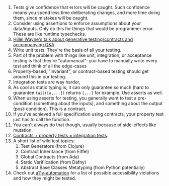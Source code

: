 1. Tests give confidence that errors will be caught. Such confidence means you spend less time deliberating changes, and more time doing them, since mistakes will be caught.
1. Consider using assertions to enforce assumptions about your data/inputs. Only do this for things that would be programmer error. These are like runtime typechecks.
1. [Hillel Wayne's talk about generative testing/contracts and accompanying Q&A](hillelwayne.com/talks/beyond-unit-tests)
1. Write unit tests. They're the basis of all your testing.
1. Part of the problem with things like unit, integration, or acceptance testing is that they're "automanual": you have to manually write every test and think of all the edge-cases
1. Property-based, "Invariant", or contract-based testing should get around this in our testing.
1. Integration tests are way harder,
1. As cool as static typing is, it can only guarantee so much (hard to guarantee `tail([a,...])` returns `[...]` for example. Use asserts as well.
1. When using asserts for testing, you generally want to test a pre-condition (something about the inputs), and something about the output (post-condition). This is a contract.
1. If you've achieved a full specification using contracts, your property test just has to call the function.
1. You can't always do that though, usually because of side-effects like mutation.
1. [Contracts + property tests = integration tests](https://youtu.be/MYucYon2-lk?t=1335). 
1. A short list of wild test topics:
	1. Test Generators (from Clojure)
	1. Contract Inheritance (from Eiffel)
	1. Global Contracts (from Ada)
	1. Static Verifiication (from Dafny)
	1. Abstract Base Classes Metatyping (from Python potentially)
1. Check out [a11y-automation](https://a11y-automation.dev) for a list of possible accessibility violations and how they might be tested.
